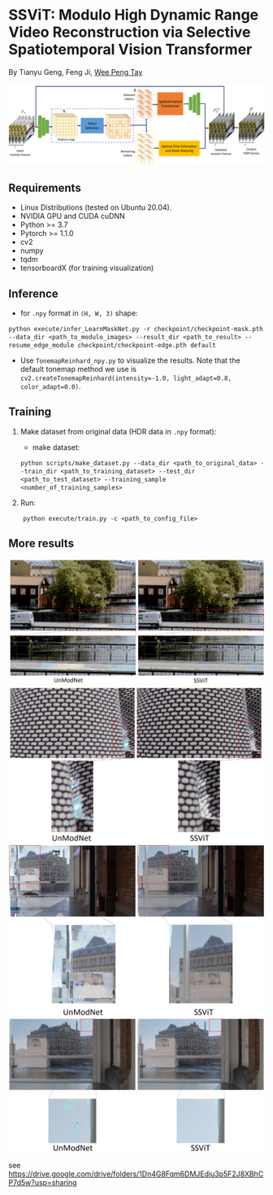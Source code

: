 # SSViT: Modulo High Dynamic Range Video Reconstruction via Selective Spatiotemporal Vision Transformer

By Tianyu Geng, Feng Ji, [Wee Peng Tay](https://github.com/wptay)

![](https://github.com/geng23366272/folded-HDR-video-reconstruction/blob/main/Structure_v2.png)


## Requirements

* Linux Distributions (tested on Ubuntu 20.04).
* NVIDIA GPU and CUDA cuDNN
* Python >= 3.7
* Pytorch >= 1.1.0
* cv2
* numpy
* tqdm
* tensorboardX (for training visualization)

## Inference

* for `.npy` format in `(H, W, 3)` shape:
```
python execute/infer_LearnMaskNet.py -r checkpoint/checkpoint-mask.pth --data_dir <path_to_modulo_images> --result_dir <path_to_result> --resume_edge_module checkpoint/checkpoint-edge.pth default
```

* Use `TonemapReinhard_npy.py` to visualize the results. Note that the default tonemap method we use is `cv2.createTonemapReinhard(intensity=-1.0, light_adapt=0.8, color_adapt=0.0)`.


## Training 

1. Make dataset from original data (HDR data in `.npy` format):
    * make dataset:
    ```
    python scripts/make_dataset.py --data_dir <path_to_original_data> --train_dir <path_to_training_dataset> --test_dir <path_to_test_dataset> --training_sample <number_of_training_samples>
    ```

2. Run:
```
    python execute/train.py -c <path_to_config_file>
```

## More results
![](https://github.com/geng23366272/folded-HDR-video-reconstruction/blob/main/highlight_results/1.png)
![](https://github.com/geng23366272/folded-HDR-video-reconstruction/blob/main/highlight_results/2.png)
![](https://github.com/geng23366272/folded-HDR-video-reconstruction/blob/main/highlight_results/3.png)
![](https://github.com/geng23366272/folded-HDR-video-reconstruction/blob/main/highlight_results/4.png)

see  https://drive.google.com/drive/folders/1Dn4G8Fqm6DMJEdju3p5F2J8XBhCP7d5w?usp=sharing

